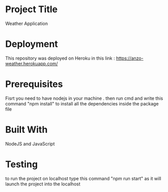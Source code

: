 # Project Title
Weather Application 

# Deployment
This repository was deployed on Heroku in 
this link : https://anzo-weather.herokuapp.com/

# Prerequisites
Fisrt you need to have nodejs in your machine . 
then run cmd and write this command "npm install" to install all the dependencies inside the package file 

# Built With
NodeJS and JavaScript 

# Testing 
to run the project on localhost type this command "npm run start" as it will launch the project into the localhost 


